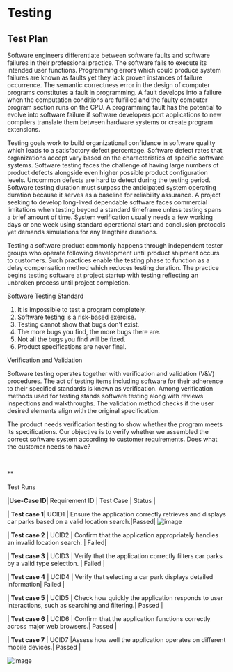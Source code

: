 # Testing

## Test Plan
Software engineers differentiate between software faults and software failures in their professional practice. The software fails to execute its intended user functions. Programming errors which could produce system failures are known as faults yet they lack proven instances of failure occurrence. The semantic correctness error in the design of computer programs constitutes a fault in programming. A fault develops into a failure when the computation conditions are fulfilled and the faulty computer program section runs on the CPU. A programming fault has the potential to evolve into software failure if software developers port applications to new compilers translate them between hardware systems or create program extensions.

Testing goals work to build organizational confidence in software quality which leads to a satisfactory defect percentage. Software defect rates that organizations accept vary based on the characteristics of specific software systems. Software testing faces the challenge of having large numbers of product defects alongside even higher possible product configuration levels. Uncommon defects are hard to detect during the testing period. Software testing duration must surpass the anticipated system operating duration because it serves as a baseline for reliability assurance. A project seeking to develop long-lived dependable software faces commercial limitations when testing beyond a standard timeframe unless testing spans a brief amount of time. System verification usually needs a few working days or one week using standard operational start and conclusion protocols yet demands simulations for any lengthier durations.

Testing a software product commonly happens through independent tester groups who operate following development until product shipment occurs to customers. Such practices enable the testing phase to function as a delay compensation method which reduces testing duration. The practice begins testing software at project startup with testing reflecting an unbroken process until project completion.




Software Testing Standard

1. It is impossible to test a program completely.
2. Software testing is a risk-based exercise.
3. Testing cannot show that bugs don't exist.
4. The more bugs you find, the more bugs there are.
5. Not all the bugs you find will be fixed.
6. Product specifications are never final.


Verification and Validation

Software testing operates together with verification and validation (V&V) procedures. The act of testing items including software for their adherence to their specified standards is known as verification. Among verification methods used for testing stands software testing along with reviews inspections and walkthroughs. The validation method checks if the user desired elements align with the original specification.

The product needs verification testing to show whether the program meets its specifications. Our objective is to verify whether we assembled the correct software system according to customer requirements. Does what the customer needs to have?


 


**

Test Runs


|**Use-Case ID**| Requirement ID | Test Case | Status |

| **Test case 1**| UCID1 | Ensure the application correctly retrieves and displays car parks based on a valid location search.|Passed|
![image](https://github.com/user-attachments/assets/6659369e-6586-47fa-9ad2-2c88334fe6b2)

| **Test case 2** | UCID2 | Confirm that the application appropriately handles an invalid location search. | Failed|

| **Test case 3** | UCID3 | Verify that the application correctly filters car parks by a valid type selection. | Failed |


| **Test case 4** | UCID4 | Verify that selecting a car park displays detailed information| Failed |

| **Test case 5** | UCID5 | Check how quickly the application responds to user interactions, such as searching and filtering.| Passed |

| **Test case 6** | UCID6 | Confirm that the application functions correctly across major web browsers.| Passed |

| **Test case 7** | UCID7 |Assess how well the application operates on different mobile devices.| Passed |

![image](https://github.com/user-attachments/assets/655f0ae4-78ba-4f5d-b794-5074e843d05c)




